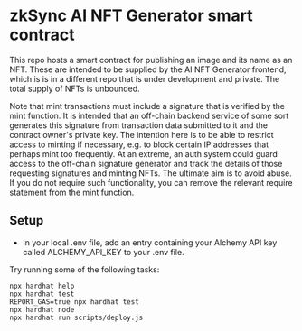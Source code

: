 # zkSync AI NFT Generator smart contract

This repo hosts a smart contract for publishing an image and its name as an NFT. These are intended to be supplied by the AI NFT Generator frontend, which is is in a different repo that is under development and private. The total supply of NFTs is unbounded.

Note that mint transactions must include a signature that is verified by the mint function. It is intended that an off-chain backend service of some sort generates this signature from transaction data submitted to it and the contract owner's private key. The intention here is to be able to restrict access to minting if necessary, e.g. to block certain IP addresses that perhaps mint too frequently. At an extreme, an auth system could guard access to the off-chain signature generator and track the details of those requesting signatures and minting NFTs. The ultimate aim is to avoid abuse. If you do not require such functionality, you can remove the relevant require statement from the mint function.


## Setup
- In your local .env file, add an entry containing your Alchemy API key called ALCHEMY_API_KEY to your .env file. 

Try running some of the following tasks:

```shell
npx hardhat help
npx hardhat test
REPORT_GAS=true npx hardhat test
npx hardhat node
npx hardhat run scripts/deploy.js
```
